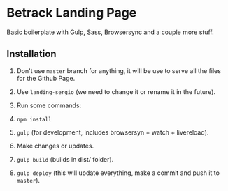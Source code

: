# Betrack Landing Page
Basic boilerplate with Gulp, Sass, Browsersync and a couple more stuff. 

## Installation
1. Don't use `master` branch for anything, it will be use to serve all the files for the Github Page.
2. Use `landing-sergio` (we need to change it or rename it in the future).
3. Run some commands:
4. `npm install`

5. `gulp` (for development, includes browsersyn + watch + livereload).

6. Make changes or updates.

7. `gulp build` (builds in dist/ folder).

8. `gulp deploy` (this will update everything, make a commit and push it to `master`).

